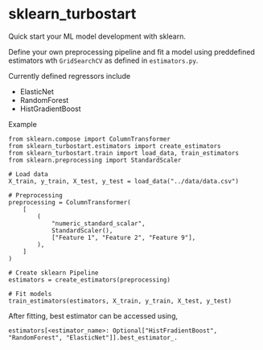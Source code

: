 # sklearn_turbostart
Quick start your ML model development with sklearn.

Define your own preprocessing pipeline and fit a model using preddefined estimators wth `GridSearchCV` as defined in `estimators.py`. 

Currently defined regressors include

- ElasticNet
- RandomForest
- HistGradientBoost

Example

```
from sklearn.compose import ColumnTransformer
from sklearn_turbostart.estimators import create_estimators
from sklearn_turbostart.train import load_data, train_estimators
from sklearn.preprocessing import StandardScaler

# Load data
X_train, y_train, X_test, y_test = load_data("../data/data.csv")

# Preprocessing
preprocessing = ColumnTransformer(
    [
        (
            "numeric_standard_scalar",
            StandardScaler(),
            ["Feature 1", "Feature 2", "Feature 9"],
        ),
    ]
)

# Create sklearn Pipeline
estimators = create_estimators(preprocessing)

# Fit models
train_estimators(estimators, X_train, y_train, X_test, y_test)
```

After fitting, best estimator can be accessed using, 
```
estimators[<estimator_name>: Optional["HistFradientBoost", "RandomForest", "ElasticNet"]].best_estimator_.
```